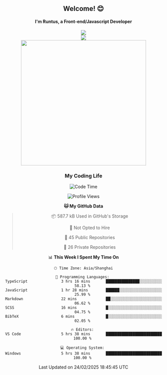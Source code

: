

<div align="center">
    <div>    
        <h2>Welcome! 😊</h2>
        <h4> I'm Runtus, a Front-end/Javascript Developer</h4>
        <a href="https://github.com/antvis/g2">
            <img src="https://img.shields.io/endpoint?url=https://awards.antv.vision/runtus-g2-contributor.json" />
        </a>
    </div>
    <img style="width=100%" src="https://github.com/user-attachments/assets/96bbb592-d82f-4a25-bfe7-39362c279943"> </img>
</div>


<div align="center">
<img src="https://github-readme-stats.vercel.app/api?username=Runtus&show_icons=true&theme=tokyonight" width=400 />
</div>

<div align="center">
<h3>My Coding Life</h3>

<!--START_SECTION:waka-->
![Code Time](http://img.shields.io/badge/Code%20Time-424%20hrs%2042%20mins-blue)

![Profile Views](http://img.shields.io/badge/Profile%20Views-0-blue)

**🐱 My GitHub Data** 

> 📦 587.7 kB Used in GitHub's Storage 
 > 
> 🚫 Not Opted to Hire
 > 
> 📜 45 Public Repositories 
 > 
> 🔑 26 Private Repositories 
 > 
📊 **This Week I Spent My Time On** 

```text
🕑︎ Time Zone: Asia/Shanghai

💬 Programming Languages: 
TypeScript               3 hrs 16 mins       ███████████████░░░░░░░░░░   58.13 % 
JavaScript               1 hr 28 mins        ██████░░░░░░░░░░░░░░░░░░░   25.99 % 
Markdown                 22 mins             ██░░░░░░░░░░░░░░░░░░░░░░░   06.62 % 
SCSS                     16 mins             █░░░░░░░░░░░░░░░░░░░░░░░░   04.75 % 
BibTeX                   6 mins              █░░░░░░░░░░░░░░░░░░░░░░░░   02.05 % 

🔥 Editors: 
VS Code                  5 hrs 38 mins       █████████████████████████   100.00 % 

💻 Operating System: 
Windows                  5 hrs 38 mins       █████████████████████████   100.00 % 
```


 Last Updated on 24/02/2025 18:45:45 UTC
<!--END_SECTION:waka-->
</div>
